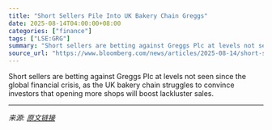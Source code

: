 ```yaml
---
title: "Short Sellers Pile Into UK Bakery Chain Greggs"
date: 2025-08-14T04:00:00+08:00
categories: ["finance"]
tags: ["LSE:GRG"]
summary: "Short sellers are betting against Greggs Plc at levels not seen since the global financial crisis, as the UK bakery chain struggles to convince investors that opening more shops will boost lackluster "
source_url: "https://www.bloomberg.com/news/articles/2025-08-14/short-sellers-pile-into-uk-bakery-chain-greggs-as-growth-wanes"
---
```


Short sellers are betting against Greggs Plc at levels not seen since the global financial crisis, as the UK bakery chain struggles to convince investors that opening more shops will boost lackluster sales.

---

*来源: [原文链接](https://www.bloomberg.com/news/articles/2025-08-14/short-sellers-pile-into-uk-bakery-chain-greggs-as-growth-wanes)*
